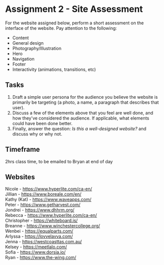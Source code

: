 # Assignment 2 - Site Assessment
For the website assigned below, perform a short assessment on the interface of the website. Pay attention to the following:

- Content
- General design
- Photography/Illustration
- Hero
- Navigation
- Footer
- Interactivity (animations, transitions, etc)

## Tasks
1. Draft a simple user persona for the audience you believe the website is primarily be targeting (a photo, a name, a paragraph that describes that user). 
2. Discuss a few of the elements above that you feel are well done, and how they've considered the audience. If applicable, what elements could have been done better.
3. Finally, answer the question: *Is this a well-designed website?* and discuss why or why not.

## Timeframe
2hrs class time, to be emailed to Bryan at end of day

## Websites
Nicole - https://www.hyperlite.com/ca-en/   
Jillian - https://www.boreale.com/en/   
Kathy (Kat) - https://www.waveapps.com/   
Peter - https://www.getharvest.com/   
Jondrei - https://www.dhhrm.org/   
Rebecca - https://www.hyperlite.com/ca-en/   
Christopher - https://whiteboard.is/   
Breanne - https://www.winchestercollege.org/   
Wenbei - https://equalparts.com/   
Arlyssa - https://lovvelavva.com/   
Jenna - https://westcoasttas.com.au/   
Kelsey - https://meetlalo.com/   
Sofia - https://www.dorsia.io/   
Ryan - https://www.the-wing.com/